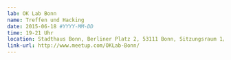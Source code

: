 ```yaml
---
lab: OK Lab Bonn
name: Treffen und Hacking
date: 2015-06-18 #YYYY-MM-DD
time: 19-21 Uhr
location: Stadthaus Bonn, Berliner Platz 2, 53111 Bonn, Sitzungsraum 1/2
link-url: http://www.meetup.com/OKLab-Bonn/
---
```

